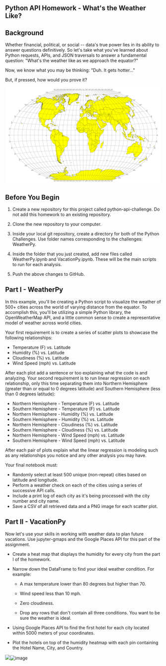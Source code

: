 ## Python API Homework - What's the Weather Like?

## Background

Whether financial, political, or social -- data's true power lies in its ability to answer questions definitively. So let's take what you've learned about Python requests, APIs, and JSON traversals to answer a fundamental question: "What's the weather like as we approach the equator?"

Now, we know what you may be thinking: "Duh. It gets hotter..."

But, if pressed, how would you prove it?

![](WeatherPy/Images/equatorsign.png)


## Before You Begin


1. Create a new repository for this project called python-api-challenge. Do not add this homework to an existing repository.


2. Clone the new repository to your computer.


3. Inside your local git repository, create a directory for both of the  Python Challenges. Use folder names corresponding to the challenges: WeatherPy.


4. Inside the folder that you just created, add new files called WeatherPy.ipynb and VacationPy.ipynb. These will be the main scripts to run for each analysis.


5. Push the above changes to GitHub.

## Part I - WeatherPy
In this example, you'll be creating a Python script to visualize the weather of 500+ cities across the world of varying distance from the equator. To accomplish this, you'll be utilizing a simple Python library, the OpenWeatherMap API, and a little common sense to create a representative model of weather across world cities.

Your first requirement is to create a series of scatter plots to showcase the following relationships:

   * Temperature (F) vs. Latitude
   * Humidity (%) vs. Latitude
   * Cloudiness (%) vs. Latitude
   * Wind Speed (mph) vs. Latitude

After each plot add a sentence or too explaining what the code is and analyzing.
Your second requirement is to run linear regression on each relationship, only this time separating them into Northern Hemisphere (greater than or equal to 0 degrees latitude) and Southern Hemisphere (less than 0 degrees latitude):

  * Northern Hemisphere - Temperature (F) vs. Latitude
  * Southern Hemisphere - Temperature (F) vs. Latitude
  * Northern Hemisphere - Humidity (%) vs. Latitude
  * Southern Hemisphere - Humidity (%) vs. Latitude
  * Northern Hemisphere - Cloudiness (%) vs. Latitude
  * Southern Hemisphere - Cloudiness (%) vs. Latitude
  * Northern Hemisphere - Wind Speed (mph) vs. Latitude
  * Southern Hemisphere - Wind Speed (mph) vs. Latitude

After each pair of plots explain what the linear regression is modeling such as any relationships you notice and any other analysis you may have.

Your final notebook must:

  * Randomly select at least 500 unique (non-repeat) cities based on latitude and longitude.
  * Perform a weather check on each of the cities using a series of successive API calls.
  * Include a print log of each city as it's being processed with the city number and city name.
  * Save a CSV of all retrieved data and a PNG image for each scatter plot.


## Part II - VacationPy

Now let's use your skills in working with weather data to plan future vacations. Use jupyter-gmaps and the Google Places API for this part of the assignment.

  * Create a heat map that displays the humidity for every city from the part I of the homework.
  
  * Narrow down the DataFrame to find your ideal weather condition. For example:
    * A max temperature lower than 80 degrees but higher than 70.
    
    * Wind speed less than 10 mph. 
    
    * Zero cloudiness.
    
    * Drop any rows that don't contain all three conditions. You want to be sure the weather is ideal.
    
  * Using Google Places API to find the first hotel for each city located within 5000 meters of your coordinates.
  
  * Plot the hotels on top of the humidity heatmap with each pin containing the Hotel Name, City, and Country.


![](Images/humidity_fig.png)![image](https://user-images.githubusercontent.com/68512480/109453141-27241280-7a06-11eb-91b5-e278adbc6200.png)


  
  

